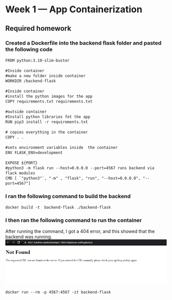 # Week 1 — App Containerization

## Required homework

### Created a Dockerfile into the backend flask folder and pasted the following code

```
FROM python:3.10-slim-buster

#Inside container
#make a new folder inside container
WORKDIR /backend-flask

#Inside container
#install the python images for the app
COPY requirements.txt requirements.txt

#outside container
#Install python libraries fot the app
RUN pip3 install -r requirements.txt

# copies everything in the container
COPY . .

#sets environment variables inside  the container
ENV FLASK_ENV=development

EXPOSE ${PORT}
#python3 -m flask run --host=0.0.0.0 --port=4567 runs backend via flack modules
CMD [ `"python3"`, "-m" , "flask", "run", "--host=0.0.0.0", "--port=4567"] 
```


### I ran the following command to build the backend
```
docker build -t  backend-flask ./backend-flask
```

### I then ran the following command to run the container

After running the command, I got a 404 error, and this showed that the backend was running.
![Imagine of the 404 page](asset/week%201%20404.png)

```
docker run --rm -p 4567:4567 -it backend-flask 
```
